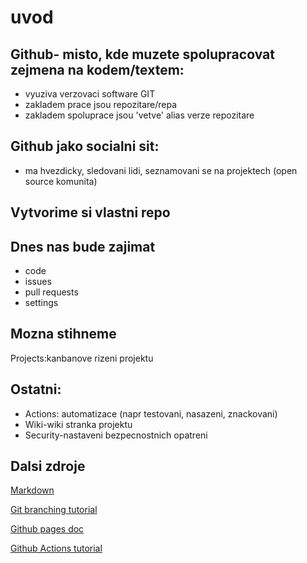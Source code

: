 # uvod

## Github- misto, kde muzete spolupracovat zejmena  na kodem/textem:
* vyuziva verzovaci software GIT
* zakladem prace jsou repozitare/repa
* zakladem spoluprace jsou 'vetve' alias verze repozitare

## Github jako socialni sit:
* ma hvezdicky, sledovani lidi, seznamovani se na projektech (open source komunita)

## Vytvorime si vlastni repo

## Dnes nas bude zajimat
  * code
  * issues
  * pull requests
  * settings

## Mozna stihneme
Projects:kanbanove rizeni projektu

## Ostatni: 
* Actions: automatizace (napr testovani, nasazeni, znackovani)
* Wiki-wiki stranka projektu
* Security-nastaveni bezpecnostnich opatreni

## Dalsi zdroje
[ Markdown](https://github.com/adam-p/markdown-here/wiki/Markdown-Cheatsheet)

[Git branching tutorial](https://learngitbranching.js.org/)

[Github pages doc](https://pages.github.com/)

[Github Actions tutorial](https://github-actions-hero.vercel.app/)
